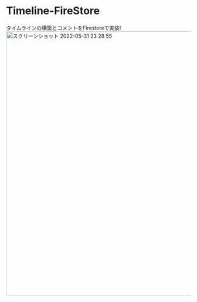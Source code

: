 # Timeline-FireStore
タイムラインの構築とコメントをFirestoreで実装!
<img width="719" alt="スクリーンショット 2022-05-31 23 28 55" src="https://user-images.githubusercontent.com/70987493/171198494-98f34810-e028-4d69-9674-767f29460535.png">
